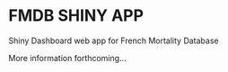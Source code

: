 # FMDB SHINY APP
Shiny Dashboard web app for French Mortality Database

More information forthcoming...
